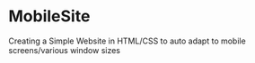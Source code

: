 # MobileSite
Creating a Simple Website in HTML/CSS to auto adapt to mobile screens/various window sizes
